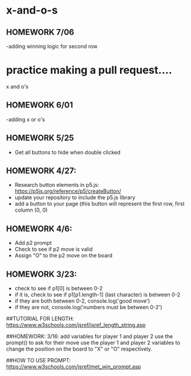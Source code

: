 # x-and-o-s
## HOMEWORK 7/06
-adding winning logic for second row

# practice making a pull request....

x and o's
## HOMEWORK 6/01
-adding x or o's

## HOMEWORK 5/25
- Get all buttons to hide when double clicked
## HOMEWORK 4/27:
 - Research button elements in p5.js: https://p5js.org/reference/p5/createButton/
 - update your repository to include the p5.js library
 - add a button to your page (this button will represent the first row, first column (0, 0)

## HOMEWORK 4/6:
- Add p2 prompt
- Check to see if p2 move is valid
- Assign "O" to the p2 move on the board


## HOMEWORK 3/23: 
- check to see if p1[0] is between 0-2
- if it is, check to see if p1[p1.length-1] (last character) is between 0-2
- if they are both between 0-2, console.log('good move')
- if they are not, console.log('numbers must be between 0-2')

##TUTORIAL FOR LENGTH:
https://www.w3schools.com/jsref/jsref_length_string.asp
 
##HOMEWORK: 3/16:
add variables for player 1 and player 2
use the prompt() to ask for their move
use the player 1 and player 2 variables to change the position on the board to "X" or "O" respectively.

##HOW TO USE PROMPT:
https://www.w3schools.com/jsref/met_win_prompt.asp
